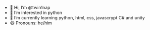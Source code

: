 - 👋 Hi, I’m @twin1nap
- 👀 I’m interested in python
- 🌱 I’m currently learning python, html, css, javascrypt C# and unity
- 😄 Pronouns: he/him

<!---
twin1nap/twin1nap is a ✨ special ✨ repository because its `README.md` (this file) appears on your GitHub profile.
You can click the Preview link to take a look at your changes.
--->

